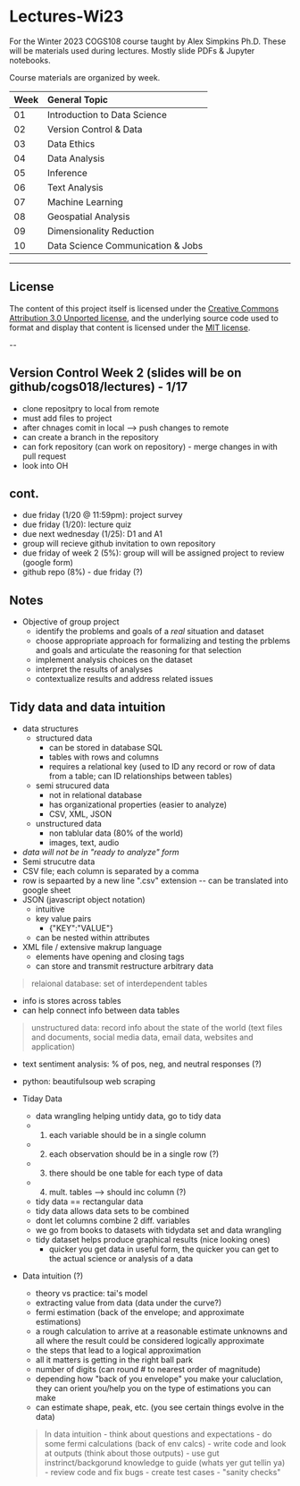 # Lectures-Wi23
For the Winter 2023 COGS108 course taught by Alex Simpkins Ph.D. These will be materials used during lectures. Mostly slide PDFs & Jupyter notebooks. 

Course materials are organized by week.

|Week  | General Topic  |
|---|:---|
| 01 | Introduction to Data Science  |
| 02 | Version Control & Data  |
| 03 | Data Ethics  |
| 04 | Data Analysis |
| 05 | Inference |
| 06 | Text Analysis  |
| 07 | Machine Learning  |
| 08 | Geospatial Analysis |
| 09 | Dimensionality Reduction  |
| 10 | Data Science Communication & Jobs  |


---
## License

The content of this project itself is licensed under the [Creative Commons Attribution 3.0 Unported license](https://creativecommons.org/licenses/by/3.0/), and the underlying source code used to format and display that content is licensed under the [MIT license](https://github.com/github/choosealicense.com/blob/gh-pages/LICENSE.md).

--

## Version Control Week 2 (slides will be on github/cogs018/lectures) - 1/17
- clone repositpry to local from remote 
- must add files to project 
- after chnages comit in local --> push changes to remote
- can create a branch in the repository 
- can fork repository (can work on repository) - merge changes in with pull request 
- look into OH 

## cont. 
- due friday (1/20 @ 11:59pm): project survey 
- due friday (1/20): lecture quiz 
- due next wednesday (1/25): D1 and A1 
- group will recieve github invitation to own repository 
- due friday of week 2 (5%): group will will be assigned project to review (google form) 
- github repo (8%) - due friday (?)

## Notes 
- Objective of group project 
  - identify the problems and goals of a *real* situation and dataset 
  - choose appropriate approach for formalizing and testing the prblems and goals and articulate the reasoning for that selection 
  - implement analysis choices on the dataset
  - interpret the results of analyses
  - contextualize results and address related issues 

## Tidy data and data intuition 
- data structures 
  - structured data 
    - can be stored in database SQL 
    - tables with rows and columns 
    - requires a relational key (used to ID any record or row of data from a table; can ID relationships between tables) 
  - semi strucured data 
    - not in relational database
    - has organizational properties (easier to analyze) 
    - CSV, XML, JSON 
  - unstructured data 
    - non tablular data (80% of the world) 
    - images, text, audio 
 - *data will not be in "ready to analyze" form*
 - Semi strucutre data 
  - CSV file; each column is separated by a comma 
  - row is sepaarted by a new line 
  ".csv" extension -- can be translated into google sheet 
  - JSON (javascript object notation) 
    - intuitive 
    - key value pairs 
      - {"KEY":"VALUE"}
    - can be nested within attributes 
  - XML file / extensive makrup language 
    - elements have opening and closing tags 
    - can store and transmit restructure arbitrary data 
> relaional database: set of interdependent tables 
  - info is stores across tables 
  - can help connect info between data tables 
> unstructured data: record info about the state of the world (text files and documents, social media data, email data, websites and application) 

- text sentiment analysis: % of pos, neg, and neutral responses (?) 
- python: beautifulsoup web scraping 

- Tiday Data 
  - data wrangling helping untidy data, go to tidy data 
  - 1. each variable should be in a single column 
  - 2. each observation should be in a single row (?) 
  - 3. there should be one table for each type of data 
  - 4. mult. tables --> should inc column (?) 
  - tidy data == rectangular data 
  - tidy data allows data sets to be combined 
  - dont let columns combine 2 diff. variables 
  - we go from books to datasets with tidydata set and data wrangling 
  - tidy dataset helps produce graphical results (nice looking ones) 
    - quicker you get data in useful form, the quicker you can get to the actual science or analysis of a data 
- Data intuition (?) 
   - theory vs practice: tai's model 
   - extracting value from data (data under the curve?) 
   - fermi estimation (back of the envelope; and approximate estimations) 
    - a rough calculation to arrive at a reasonable estimate unknowns and all where the result could be considered logically approximate 
    - the steps that lead to a logical approximation 
    - all it matters is getting in the right ball park 
    - number of digits (can round # to nearest order of magnitude) 
    - depending how "back of you envelope" you make your caluclation, they can orient you/help you on the type of estimations you can make
    - can estimate shape, peak, etc. (you see certain things evolve in the data) 
    > In data intuition 
      - think about questions and expectations 
      - do some fermi calculations (back of env calcs) 
      - write code and look at outputs (think about those outputs) 
      - use gut instrinct/backgorund knowledge to guide (whats yer gut tellin ya) 
      - review code and fix bugs 
      - create test cases - "sanity checks" 
   
